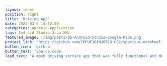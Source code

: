 ```yaml
---
layout: inner
position: right
title: 'Driving App'
date: 2022-03-6 14:12:00
categories: Android-Application
tags: Android-Studio Java XML
featured_image: '/img/posts/05-Android-Studio-Google-Maps.png'
project_link: 'https://github.com/CMPUT301W20T28-H02/specious-marshmellow'
button_icon: 'github'
button_text: 'Source code'
lead_text: "A mock driving service app that was fully functional and developed by a student team. Drivers and users could connect with one another and see each other's geographical locations using Google Maps' API. The app was able to update in near full time, giving users a very accurate reading of both parties at all times. Users could take or upload profile pictures that were stored on the Firebase Real-time Database."
---
```

